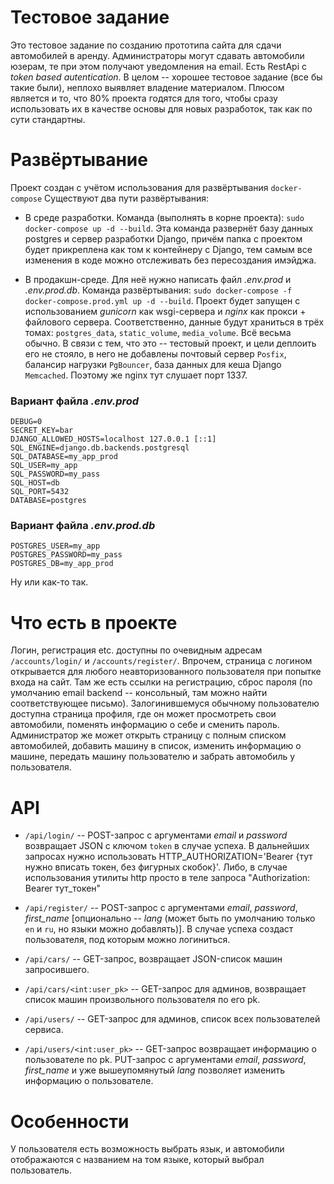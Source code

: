 # Тестовое задание

Это тестовое задание по созданию прототипа сайта для сдачи автомобилей в аренду.
Администраторы могут сдавать автомобили юзерам, те при этом получают уведомления на email.
Есть RestApi с *token based autentication*.
В целом -- хорошее тестовое задание (все бы такие были), неплохо выявляет владение материалом.
Плюсом является и то, что 80% проекта годятся для того, чтобы сразу использовать их в качестве основы для новых разработок, так как по сути стандартны.


# Развёртывание

Проект создан с учётом использования для развёртывания `docker-compose`
Существуют два пути развёртывания: 

* В среде разработки. Команда (выполнять в корне проекта): `sudo docker-compose up -d --build`. Эта команда развернёт базу данных postgres и сервер разработки Django, причём папка с проектом будет прикреплена как том к контейнеру с Django, тем самым все изменения в коде можно отслеживать без пересоздания имэйджа.

* В продакшн-среде. Для неё нужно написать файл *.env.prod* и *.env.prod.db*. Команда развёртывания: `sudo docker-compose -f docker-compose.prod.yml up -d --build`. Проект будет запущен с использованием *gunicorn* как wsgi-сервера и *nginx* как прокси + файлового сервера. Соответственно, данные будут храниться в трёх томах: `postgres_data`, `static_volume`, `media_volume`. Всё весьма обычно. В связи с тем, что это -- тестовый проект, и цели деплоить его не стояло, в него не добавлены почтовый сервер `Posfix`, балансир нагрузки `PgBouncer`, база данных для кеша Django `Memcached`. Поэтому же nginx тут слушает порт 1337.


### Вариант файла *.env.prod*
```
DEBUG=0
SECRET_KEY=bar
DJANGO_ALLOWED_HOSTS=localhost 127.0.0.1 [::1]
SQL_ENGINE=django.db.backends.postgresql
SQL_DATABASE=my_app_prod
SQL_USER=my_app
SQL_PASSWORD=my_pass
SQL_HOST=db
SQL_PORT=5432
DATABASE=postgres
```

### Вариант файла *.env.prod.db*
```
POSTGRES_USER=my_app
POSTGRES_PASSWORD=my_pass
POSTGRES_DB=my_app_prod
```

Ну или как-то так.


# Что есть в проекте

Логин, регистрация etc. доступны по очевидным адресам `/accounts/login/` и `/accounts/register/`. Впрочем, страница с логином открывается для любого неавторизованного пользователя при попытке входа на сайт. Там же есть ссылки на регистрацию, сброс пароля (по умолчанию email backend -- консольный, там можно найти соответствующее письмо). Залогинившемуся обычному пользователю доступна страница профиля, где он может просмотреть свои автомобили, поменять информацию о себе и сменить пароль. Администратор же может открыть страницу с полным списком автомобилей, добавить машину в список, изменить информацию о машине, передать машину пользователю и забрать автомобиль у пользователя.


# API 

* `/api/login/` -- POST-запрос с аргументами *email* и *password* возвращает JSON с ключом `token` в случае успеха. В дальнейших запросах нужно использовать HTTP_AUTHORIZATION='Bearer {тут нужно вписать токен, без фигурных скобок}'. Либо, в случае использования утилиты http просто в теле запроса "Authorization: Bearer тут_токен"

* `/api/register/` -- POST-запрос с аргументами *email*, *password*, *first_name* [опционально -- *lang* (может быть по умолчанию только `en` и `ru`, но языки можно добавлять)]. В случае успеха создаст пользователя, под которым можно логиниться.

* `/api/cars/` -- GET-запрос, возвращает JSON-список машин запросившего.

* `/api/cars/<int:user_pk>` -- GET-запрос для админов, возвращает список машин произвольного пользователя по его pk.

* `/api/users/` -- GET-запрос для админов, список всех пользователей сервиса.

* `/api/users/<int:user_pk>` -- GET-запрос возвращает информацию о пользователе по pk. PUT-запрос с аргументами *email*, *password*, *first_name* и уже вышеупомянутый *lang* позволяет изменить информацию о пользователе.

# Особенности

У пользователя есть возможность выбрать язык, и автомобили отображаются с названием на том языке, который выбрал пользователь.
